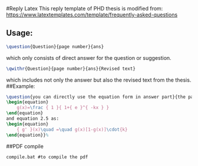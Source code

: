 #Reply Latex
This reply template of PHD thesis is modified from:
https://www.latextemplates.com/template/frequently-asked-questions
## Usage:
```latex
\question{Question}{page number}{ans}
```
which only consists of direct answer for the question or suggestion.

```latex
\qwithr{Question}{page number}{ans}{Revised text}
```
which includes not only the answer but also the revised text from the thesis.
##Example:
```latex
\question{you can directly use the equation form in answer part}{the page}{\\ some equations as:%
\begin{equation}
	g(x)=\frac { 1 }{ 1+{ e }^{ -kx } } 
\end{equation}
and equation 2.5 as:
\begin{equation}
	{ g' }(x)\quad =\quad g(x)[1-g(x)]\cdot{k}
\end{equation}}%
```
##PDF compile
```shell
compile.bat #to compile the pdf
```
